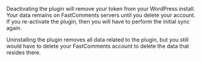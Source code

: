 Deactivating the plugin will remove your token from your WordPress install. Your data remains on FastComments servers until you delete your account. If you re-activate the plugin, then you will
have to perform the initial sync again.

Uninstalling the plugin removes all data related to the plugin, but you still would have to delete your FastComments account to delete the data that resides there.
